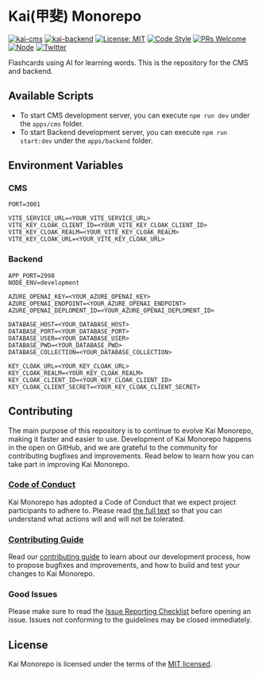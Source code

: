 # Kai(甲斐) Monorepo

[![kai-cms](https://github.com/YanceyOfficial/kai-monorepo/actions/workflows/github-actions-kai-cms.yml/badge.svg)](https://github.com/YanceyOfficial/kai-monorepo/actions/workflows/github-actions-kai-cms.yml)
[![kai-backend](https://github.com/YanceyOfficial/kai-monorepo/actions/workflows/github-actions-kai-backend.yml/badge.svg)](https://github.com/YanceyOfficial/kai-monorepo/actions/workflows/github-actions-kai-backend.yml)
[![License: MIT](https://img.shields.io/badge/License-MIT-green.svg)](https://opensource.org/licenses/MIT)
[![Code Style](https://img.shields.io/badge/code%20style-prettier-green)](https://prettier.io/)
[![PRs Welcome](https://img.shields.io/badge/PRs-welcome-green.svg)](https://github.com/YanceyOfficial/kai-monorepo/pulls)
[![Node](https://img.shields.io/badge/Node.js-%3E%3D18.19.0-green.svg)](https://nodejs.org/en/)
[![Twitter](https://img.shields.io/badge/Twitter-Connect-brightgreen?logo=twitter)](https://twitter/YanceyOfficial)

Flashcards using AI for learning words. This is the repository for the CMS and backend.

## Available Scripts

- To start CMS development server, you can execute `npm run dev` under the `apps/cms` folder.
- To start Backend development server, you can execute `npm run start:dev` under the `apps/backend` folder.

## Environment Variables

### CMS

```dash
PORT=3001

VITE_SERVICE_URL=<YOUR_VITE_SERVICE_URL>
VITE_KEY_CLOAK_CLIENT_ID=<YOUR_VITE_KEY_CLOAK_CLIENT_ID>
VITE_KEY_CLOAK_REALM=<YOUR_VITE_KEY_CLOAK_REALM>
VITE_KEY_CLOAK_URL=<YOUR_VITE_KEY_CLOAK_URL>
```

### Backend

```dash
APP_PORT=2998
NODE_ENV=development

AZURE_OPENAI_KEY=<YOUR_AZURE_OPENAI_KEY>
AZURE_OPENAI_ENDPOINT=<YOUR_AZURE_OPENAI_ENDPOINT>
AZURE_OPENAI_DEPLOMENT_ID=<YOUR_AZURE_OPENAI_DEPLOMENT_ID>

DATABASE_HOST=<YOUR_DATABASE_HOST>
DATABASE_PORT=<YOUR_DATABASE_PORT>
DATABASE_USER=<YOUR_DATABASE_USER>
DATABASE_PWD=<YOUR_DATABASE_PWD>
DATABASE_COLLECTION=<YOUR_DATABASE_COLLECTION>

KEY_CLOAK_URL=<YOUR_KEY_CLOAK_URL>
KEY_CLOAK_REALM=<YOUR_KEY_CLOAK_REALM>
KEY_CLOAK_CLIENT_ID=<YOUR_KEY_CLOAK_CLIENT_ID>
KEY_CLOAK_CLIENT_SECRET=<YOUR_KEY_CLOAK_CLIENT_SECRET>
```

## Contributing

The main purpose of this repository is to continue to evolve Kai Monorepo, making it faster and easier to use. Development of Kai Monorepo happens in the open on GitHub, and we are grateful to the community for contributing bugfixes and improvements. Read below to learn how you can take part in improving Kai Monorepo.

### [Code of Conduct](./CODE_OF_CONDUCT.md)

Kai Monorepo has adopted a Code of Conduct that we expect project participants to adhere to. Please read [the full text](./CODE_OF_CONDUCT.md) so that you can understand what actions will and will not be tolerated.

### [Contributing Guide](./CONTRIBUTING.md)

Read our [contributing guide](./CONTRIBUTING.md) to learn about our development process, how to propose bugfixes and improvements, and how to build and test your changes to Kai Monorepo.

### Good Issues

Please make sure to read the [Issue Reporting Checklist](./.github/ISSUE_TEMPLATE/bug_report.md) before opening an issue. Issues not conforming to the guidelines may be closed immediately.

## License

Kai Monorepo is licensed under the terms of the [MIT licensed](https://opensource.org/licenses/MIT).
